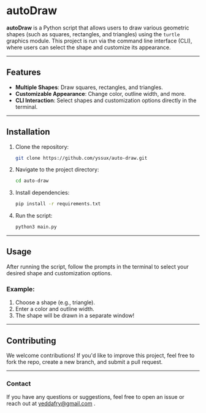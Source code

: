 # **autoDraw**

**autoDraw** is a Python script that allows users to draw various geometric shapes (such as squares, rectangles, and triangles) using the `turtle` graphics module. This project is run via the command line interface (CLI), where users can select the shape and customize its appearance.

---

## **Features**

- **Multiple Shapes**: Draw squares, rectangles, and triangles.
- **Customizable Appearance**: Change color, outline width, and more.
- **CLI Interaction**: Select shapes and customization options directly in the terminal.

---

## **Installation**

1. Clone the repository:
    ```bash
    git clone https://github.com/yssux/auto-draw.git
    ```

2. Navigate to the project directory:
    ```bash
    cd auto-draw
    ```

3. Install dependencies:
    ```bash
    pip install -r requirements.txt
    ```

4. Run the script:
    ```bash
    python3 main.py
    ```

---

## **Usage**

After running the script, follow the prompts in the terminal to select your desired shape and customization options.

### Example:
1. Choose a shape (e.g., triangle).
2. Enter a color and outline width.
3. The shape will be drawn in a separate window!

---

## **Contributing**

We welcome contributions! If you'd like to improve this project, feel free to fork the repo, create a new branch, and submit a pull request.

---

### **Contact**

If you have any questions or suggestions, feel free to open an issue or reach out at yeddafry@gmail.com .
